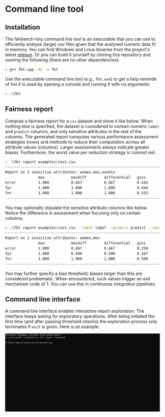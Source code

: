 # Command line tool

## Installation

The fairbench-tiny command line tool is an executable that you can
use to efficiently analyse (large) csv files given that the analysed
numeric data fit in memory. You can find Windows and Linux binaries
from the project's latest [release](https://github.com/maniospas/fairbench-tiny/releases/latest). 
Or you can build it yourself by cloning this
repository and running the following (there are no other dependencies).

```bash
> g++ fbt.cpp -O2 -o fbt
```

Use the executable command line tool (e.g., `fbt.exe`)
to get a help reminde of hot it is used by opening a console 
and running it with no arguments:

```bash
> .\fbt
```

## Fairness report

Compute a fairness report for a `csv` dataset and show it like below. 
When nothing else is specified, the dataset is 
considered to contain numeric `label` and `predict` 
columns, and only sensitive attributes in the rest of
the columns. The generated report computes various 
performance assessment strategies (rows) and methods
to reduce their computation across all attribute values
(columns). Larger assessments always indicate greater biases.
Furthermore, the worst value per reduction strategy is
colored red.

```bash
> .\fbt report examples\test.csv
--------------------------------------------------------------------------
Report on 3 sensitive attributes: women,men,nonbin
               max            maxdiff        differential   gini
error          1.000          0.667          0.667          0.242
fpr            1.000          1.000          1.000          0.444
fnr            1.000          1.000          1.000          0.333
--------------------------------------------------------------------------
```

You may optionally stipulate the sensitive attribute columns like below.
Notice the difference in assessment when focusing only on certain columns.

```bash
> .\fbt report examples\test.csv --label label --predict predict --sensitive men,women
--------------------------------------------------------------------------
Report on 2 sensitive attributes: women,men
               max            maxdiff        differential   gini
error          1.000          0.667          0.667          0.250
fpr            1.000          0.500          0.500          0.167
fnr            1.000          1.000          1.000          0.500
--------------------------------------------------------------------------
```

You may further specify a bias threshold; biases larger than this
are considered problematic. When encountered, such values trigger an 
exit mechanism code of 1. You can use this in continuous integration
pipelines.


## Command line interface

A command line interface enables interactive report exploration.
The interface keeps asking for exploratory operations. 
After being initiated the first time
(and after passing threshold checks) the exploration process only
terminates if `exit` is given. Here is an example: 

![report manipulation](report.gif)